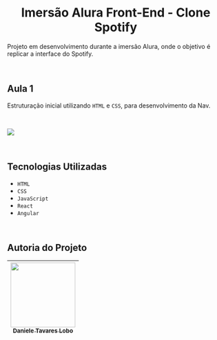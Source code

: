 <h1  align="center"> Imersão Alura Front-End - Clone Spotify</h1>

Projeto em desenvolvimento durante a imersão Alura, onde o objetivo é replicar a interface do Spotify.

<br>

## Aula 1

Estruturação inicial utilizando `HTML` e `CSS`, para desenvolvimento da Nav.

<br>

![
](image.png)

<br>


## Tecnologias Utilizadas

- `HTML`
- `CSS`
- `JavaScript`
- `React`
- `Angular`


<br>


## Autoria do Projeto

| [<img src="https://github.com/danitavareslobo/Anhanguera-AulaPratica-Angular/assets/107322230/11972833-e1c0-427f-b126-aaf9a43ee01a" width= 150><br><sub>Daniele Tavares Lobo</sub>](https://github.com/danitavareslobo) |
| :----: |